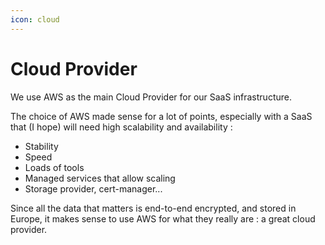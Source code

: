 ```yaml
---
icon: cloud
---
```


# Cloud Provider

We use AWS as the main Cloud Provider for our SaaS infrastructure.

The choice of AWS made sense for a lot of points, especially with a SaaS that (I hope) will need high scalability and availability :&#x20;

* Stability
* Speed
* Loads of tools
* Managed services that allow scaling
* Storage provider, cert-manager...



Since all the data that matters is end-to-end encrypted, and stored in Europe, it makes sense to use AWS for what they really are : a great cloud provider.

